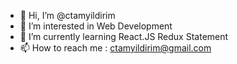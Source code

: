 - 👋 Hi, I’m @ctamyildirim
- 👀 I’m interested in Web Development
- 🌱 I’m currently learning React.JS Redux Statement
- 📫 How to reach me : ctamyildirim@gmail.com

<!---
ctamyildirim/ctamyildirim is a ✨ special ✨ repository because its `README.md` (this file) appears on your GitHub profile.
You can click the Preview link to take a look at your changes.
--->
